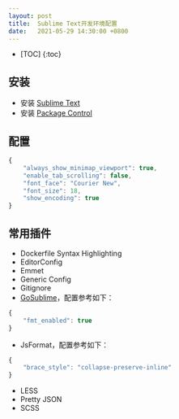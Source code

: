 ```yaml
---
layout: post
title:  Sublime Text开发环境配置
date:   2021-05-29 14:30:00 +0800
---
```


* [TOC]
{:toc}

## 安装

- 安装 [Sublime Text](https://www.sublimetext.com/)
- 安装 [Package Control](https://packagecontrol.io/)

## 配置

```js
{
	"always_show_minimap_viewport": true,
	"enable_tab_scrolling": false,
	"font_face": "Courier New",
	"font_size": 18,
	"show_encoding": true
}
```

## 常用插件

- Dockerfile Syntax Highlighting
- EditorConfig
- Emmet
- Generic Config
- Gitignore
- [GoSublime](https://github.com/DisposaBoy/GoSublime)，配置参考如下：
```js
{
	"fmt_enabled": true
}
```
- JsFormat，配置参考如下：
```js
{
	"brace_style": "collapse-preserve-inline"
}
```
- LESS
- Pretty JSON
- SCSS
